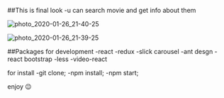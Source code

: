 ##This is final look 
 -u can search movie and get info about them
 
![photo_2020-01-26_21-40-25](https://user-images.githubusercontent.com/35704809/73138536-81290a80-4085-11ea-9f61-8e14a720a672.jpg)

![photo_2020-01-26_21-39-25](https://user-images.githubusercontent.com/35704809/73138565-c51c0f80-4085-11ea-9a4d-2284af24939f.jpg)

##Packages for development
-react
-redux
-slick carousel
-ant desgn
-react bootstrap
-less
-video-react


for install 
-git clone;
-npm install;
-npm start;

enjoy :wink:
